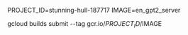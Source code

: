 PROJECT_ID=stunning-hull-187717
IMAGE=en_gpt2_server

gcloud builds submit --tag gcr.io/$PROJECT_ID/$IMAGE
